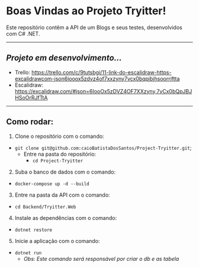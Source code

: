 # Boas Vindas ao Projeto Tryitter!

Este repositório contêm a API de um Blogs e seus testes, desenvolvidos com C# .NET.

---

## <i>Projeto em desenvolvimento...</i>

  - Trello: https://trello.com/c/9tutsbgi/11-link-do-escalidraw-https-excalidrawcom-json6iooox5zdvz4of7xxzyny7vcx0bqpjbjhsoorrjftta
  - Escalidraw: https://excalidraw.com/#json=6IooOx5zDVZ4OF7XXzyny,7vCx0bQpJBJHSoOrRJfTtA

---

## Como rodar:

1. Clone o repositório com o comando:
  - `git clone git@github.com:caioBatistaDosSantos/Project-Tryitter.git`;
    - Entre na pasta do repositório:
      - `cd Project-Tryitter`
2. Suba o banco de dados com o comando:
  - `docker-compose up -d --build`
3. Entre na pasta da API com o comando:
  - `cd Backend/Tryitter.Web`
4. Instale as dependências com o comando:
  - `dotnet restore`
5. Inicie a aplicação com o comando:
  - `dotnet run`
    - *Obs: Este comando será responsável por criar o db e as tabela*